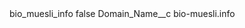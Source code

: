 <?xml version="1.0" encoding="UTF-8"?>
<CustomMetadata xmlns="http://soap.sforce.com/2006/04/metadata" xmlns:xsi="http://www.w3.org/2001/XMLSchema-instance" xmlns:xsd="http://www.w3.org/2001/XMLSchema">
    <label>bio_muesli_info</label>
    <protected>false</protected>
    <values>
        <field>Domain_Name__c</field>
        <value xsi:type="xsd:string">bio-muesli.info</value>
    </values>
</CustomMetadata>
